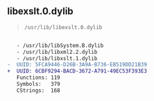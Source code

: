 ## libexslt.0.dylib

> `/usr/lib/libexslt.0.dylib`

```diff

   - /usr/lib/libSystem.B.dylib
   - /usr/lib/libxml2.2.dylib
   - /usr/lib/libxslt.1.dylib
-  UUID: 5FCA9446-D26B-3A9A-B736-EB519DD21B39
+  UUID: 6CBF9294-BACD-3672-A791-49EC53F393E3
   Functions: 119
   Symbols:   379
   CStrings:  168

```
